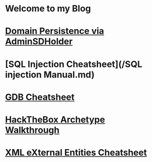 # Welcome to my Blog 

# [Domain Persistence via AdminSDHolder](/AdminSDHolder.md)
# [SQL Injection Cheatsheet](/SQL injection Manual.md)
# [GDB Cheatsheet](/gdb_cheatsheet.md)
# [HackTheBox Archetype Walkthrough](/ARCHETYPE.md)
# [XML eXternal Entities Cheatsheet](/XXE.md)

